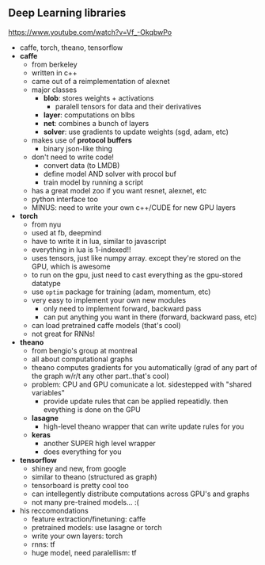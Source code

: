 ## Deep Learning libraries

https://www.youtube.com/watch?v=Vf_-OkqbwPo


* caffe, torch, theano, tensorflow
* **caffe**
  * from berkeley
  * written in c++
  * came out of a reimplementation of alexnet
  * major classes
    * **blob**: stores weights + activations 
      * paralell tensors for data and their derivatives
    * **layer**: computations on blbs
    * **net**: combines a bunch of layers
    * **solver**: use gradients to update weights (sgd, adam, etc)
  * makes use of **protocol buffers**
    * binary json-like thing
  * don't need to write code!
    * convert data (to LMDB)
    * define model AND solver with procol buf
    * train model by running a script
  * has a great model zoo if you want resnet, alexnet, etc
  * python interface too
  * MINUS: need to write your own c++/CUDE for new GPU layers
* **torch**
  * from nyu
  * used at fb, deepmind
  * have to write it in lua, similar to javascript
  * everything in lua is 1-indexed!!
  * uses tensors, just like numpy array. except they're stored on the GPU, which is awesome
  * to run on the gpu, just need to cast everything as the gpu-stored datatype
  * use `optim` package for training (adam, momentum, etc)
  * very easy to implement your own new modules
    * only need to implement forward, backward pass
    * can put anything you want in there (forward, backward pass, etc)    
  * can load pretrained caffe models (that's cool)
  * not great for RNNs!
* **theano**
  * from bengio's group at montreal
  * all about computational graphs
  * theano computes gradients for you automatically (grad of any part of the graph w/r/t any other part..that's cool)
  * problem: CPU and GPU comunicate a lot. sidestepped with "shared variables"
    * provide update rules that can be applied repeatidly. then eveything is done on the GPU
  * **lasagne**
    * high-level theano wrapper that can write update rules for you
  * **keras**
    * another SUPER high level wrapper
    * does everything for you
* **tensorflow**
  * shiney and new, from google
  * similar to theano (structured as graph)
  * tensorboard is pretty cool too
  * can intellegently distribute computations across GPU's and graphs
  * not many pre-trained models... :(
* his reccomondations
  * feature extraction/finetuning: caffe
  * pretrained models: use lasagne or torch
  * write your own layers: torch
  * rnns: tf
  * huge model, need paralellism: tf



